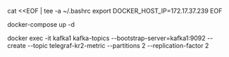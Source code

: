 cat <<EOF | tee -a ~/.bashrc
export DOCKER_HOST_IP=172.17.37.239
EOF

docker-compose up -d

docker exec -it kafka1 kafka-topics --bootstrap-server=kafka1:9092 --create --topic telegraf-kr2-metric --partitions 2 --replication-factor 2
